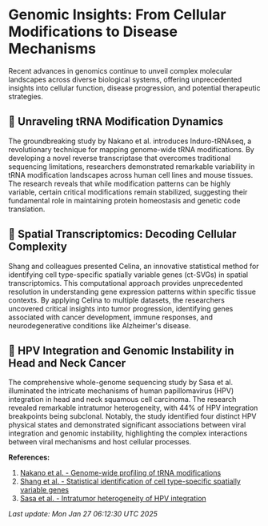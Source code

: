 # Genomic Insights: From Cellular Modifications to Disease Mechanisms

Recent advances in genomics continue to unveil complex molecular landscapes across diverse biological systems, offering unprecedented insights into cellular function, disease progression, and potential therapeutic strategies.

## 🧬 Unraveling tRNA Modification Dynamics

The groundbreaking study by Nakano et al. introduces Induro-tRNAseq, a revolutionary technique for mapping genome-wide tRNA modifications. By developing a novel reverse transcriptase that overcomes traditional sequencing limitations, researchers demonstrated remarkable variability in tRNA modification landscapes across human cell lines and mouse tissues. The research reveals that while modification patterns can be highly variable, certain critical modifications remain stabilized, suggesting their fundamental role in maintaining protein homeostasis and genetic code translation.

## 🔬 Spatial Transcriptomics: Decoding Cellular Complexity

Shang and colleagues presented Celina, an innovative statistical method for identifying cell type-specific spatially variable genes (ct-SVGs) in spatial transcriptomics. This computational approach provides unprecedented resolution in understanding gene expression patterns within specific tissue contexts. By applying Celina to multiple datasets, the researchers uncovered critical insights into tumor progression, identifying genes associated with cancer development, immune responses, and neurodegenerative conditions like Alzheimer's disease.

## 🦠 HPV Integration and Genomic Instability in Head and Neck Cancer

The comprehensive whole-genome sequencing study by Sasa et al. illuminated the intricate mechanisms of human papillomavirus (HPV) integration in head and neck squamous cell carcinoma. The research revealed remarkable intratumor heterogeneity, with 44% of HPV integration breakpoints being subclonal. Notably, the study identified four distinct HPV physical states and demonstrated significant associations between viral integration and genomic instability, highlighting the complex interactions between viral mechanisms and host cellular processes.

**References:**

1. [Nakano et al. - Genome-wide profiling of tRNA modifications](https://pubmed.ncbi.nlm.nih.gov/39865096)
2. [Shang et al. - Statistical identification of cell type-specific spatially variable genes](https://pubmed.ncbi.nlm.nih.gov/39865128)
3. [Sasa et al. - Intratumor heterogeneity of HPV integration](https://pubmed.ncbi.nlm.nih.gov/39865078)

*Last update: Mon Jan 27 06:12:30 UTC 2025*
